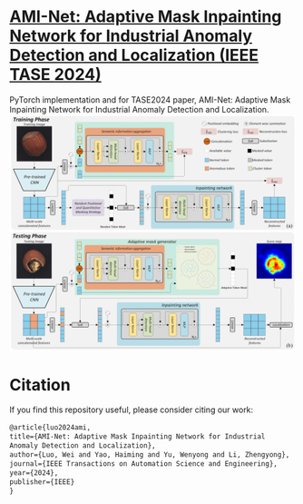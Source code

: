 # [AMI-Net: Adaptive Mask Inpainting Network for Industrial Anomaly Detection and Localization (IEEE TASE 2024)](https://ieeexplore.ieee.org/document/10445116)
PyTorch implementation and for TASE2024 paper, AMI-Net: Adaptive Mask Inpainting Network for Industrial Anomaly Detection and Localization.  
![这是图片](AMI-Net-framework.png)  
# Citation
If you find this repository useful, please consider citing our work:  
```
@article{luo2024ami,    
title={AMI-Net: Adaptive Mask Inpainting Network for Industrial Anomaly Detection and Localization},  
author={Luo, Wei and Yao, Haiming and Yu, Wenyong and Li, Zhengyong},  
journal={IEEE Transactions on Automation Science and Engineering},  
year={2024},  
publisher={IEEE}  
}
```
